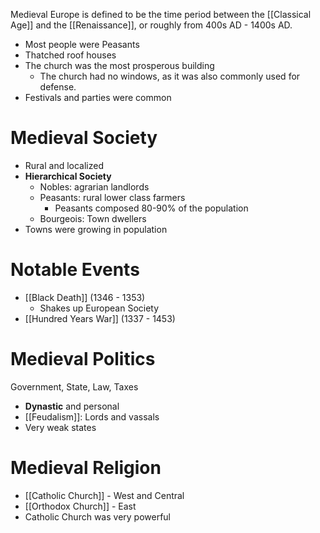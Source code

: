 Medieval Europe is defined to be the time period between the [[Classical Age]] and the [[Renaissance]], or roughly from 400s AD - 1400s AD.
- Most people were Peasants
- Thatched roof houses
- The church was the most prosperous building
	- The church had no windows, as it was also commonly used for defense.
- Festivals and parties were common
# Medieval Society
- Rural and localized
- **Hierarchical Society**
	- Nobles: agrarian landlords
	- Peasants: rural lower class farmers
		- Peasants composed 80-90% of the population
	- Bourgeois: Town dwellers
- Towns were growing in population
# Notable Events
- [[Black Death]] (1346 - 1353)
	- Shakes up European Society
- [[Hundred Years War]] (1337 - 1453)
# Medieval Politics
Government, State, Law, Taxes
- **Dynastic** and personal
- [[Feudalism]]: Lords and vassals
- Very weak states
# Medieval Religion
- [[Catholic Church]] - West and Central
- [[Orthodox Church]] - East
- Catholic Church was very powerful